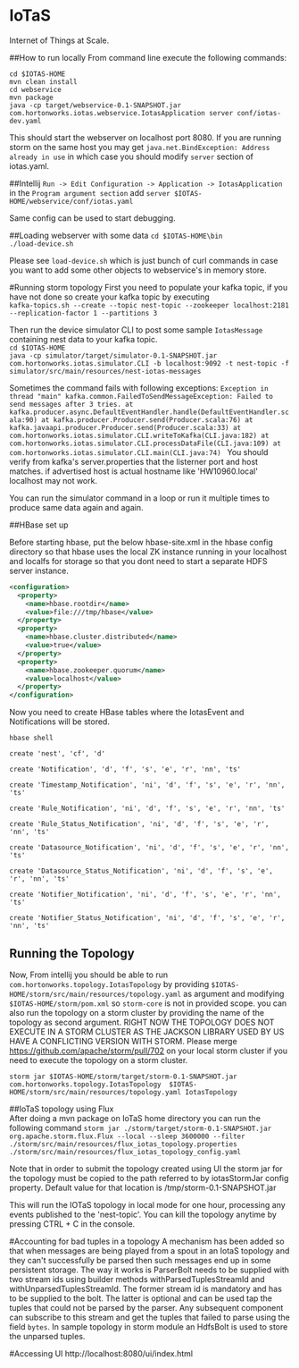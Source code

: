 # IoTaS
Internet of Things at Scale.

##How to run locally
From command line execute the following commands:

`cd $IOTAS-HOME`  
`mvn clean install`  
`cd webservice`  
`mvn package`  
`java -cp target/webservice-0.1-SNAPSHOT.jar com.hortonworks.iotas.webservice.IotasApplication server conf/iotas-dev.yaml`

This should start the webserver on localhost port 8080. If you are running storm on the same host you may get 
`java.net.BindException: Address already in use` in which case you should modify `server` section of iotas.yaml.

##Intellij
`Run -> Edit Configuration -> Application -> IotasApplication` in the `Program argument section` add `server $IOTAS-HOME/webservice/conf/iotas.yaml`

Same config can be used to start debugging.

##Loading webserver with some data
`cd $IOTAS-HOME\bin`  
`./load-device.sh`  

Please see `load-device.sh` which is just bunch of curl commands in case you want to add some other objects to webservice's in memory store.

#Running storm topology
First you need to populate your kafka topic, if you have not done so create your kafka topic by executing    
`kafka-topics.sh --create --topic nest-topic --zookeeper localhost:2181 --replication-factor 1 --partitions 3`  

Then run the device simulator CLI to post some sample `IotasMessage` containing nest data to your kafka topic.  
`cd $IOTAS-HOME`  
`java -cp simulator/target/simulator-0.1-SNAPSHOT.jar com.hortonworks.iotas.simulator.CLI -b localhost:9092 -t nest-topic -f simulator/src/main/resources/nest-iotas-messages`

Sometimes the command fails with following exceptions:
`Exception in thread "main" kafka.common.FailedToSendMessageException: Failed to send messages after 3 tries.
    at kafka.producer.async.DefaultEventHandler.handle(DefaultEventHandler.scala:90)
	at kafka.producer.Producer.send(Producer.scala:76)
	at kafka.javaapi.producer.Producer.send(Producer.scala:33)
	at com.hortonworks.iotas.simulator.CLI.writeToKafka(CLI.java:182)
	at com.hortonworks.iotas.simulator.CLI.processDataFile(CLI.java:109)
	at com.hortonworks.iotas.simulator.CLI.main(CLI.java:74)
`
You should verify from kafka's server.properties that the listerner port and host matches. if advertised host is actual hostname like 'HW10960.local' localhost may not work.

You can run the simulator command in a loop or run it multiple times to produce same data again and again.

##HBase set up

Before starting hbase, put the below hbase-site.xml in the hbase config directory so that hbase uses the local ZK instance running in your localhost and localfs for storage so that you dont need to start a separate HDFS server instance.

```xml
<configuration>
  <property>
    <name>hbase.rootdir</name>
    <value>file:///tmp/hbase</value>
  </property>
  <property>
    <name>hbase.cluster.distributed</name>
    <value>true</value>
  </property>
  <property>
    <name>hbase.zookeeper.quorum</name>
    <value>localhost</value>
  </property>
</configuration>
  ```

Now you need to create HBase tables where the IotasEvent and Notifications will be stored.
  
`hbase shell`

`create 'nest', 'cf', 'd'`

`create 'Notification', 'd', 'f', 's', 'e', 'r', 'nn', 'ts'`

`create 'Timestamp_Notification', 'ni', 'd', 'f', 's', 'e', 'r', 'nn', 'ts'`

`create 'Rule_Notification', 'ni', 'd', 'f', 's', 'e', 'r', 'nn', 'ts'`

`create 'Rule_Status_Notification', 'ni', 'd', 'f', 's', 'e', 'r', 'nn', 'ts'`

`create 'Datasource_Notification', 'ni', 'd', 'f', 's', 'e', 'r', 'nn', 'ts'`

`create 'Datasource_Status_Notification', 'ni', 'd', 'f', 's', 'e', 'r', 'nn', 'ts'`

`create 'Notifier_Notification', 'ni', 'd', 'f', 's', 'e', 'r', 'nn', 'ts'`

`create 'Notifier_Status_Notification', 'ni', 'd', 'f', 's', 'e', 'r', 'nn', 'ts'`


## Running the Topology
Now, From intellij you should be able to run `com.hortonworks.topology.IotasTopology` by providing `$IOTAS-HOME/storm/src/main/resources/topology.yaml` as argument and modifying `$IOTAS-HOME/storm/pom.xml` so `storm-core` is not in provided scope. 
you can also run the topology on a storm cluster by providing the name of the topology as second argument. RIGHT NOW THE TOPOLOGY DOES NOT EXECUTE IN A STORM CLUSTER AS THE JACKSON LIBRARY USED BY US HAVE A CONFLICTING
VERSION WITH STORM. Please merge https://github.com/apache/storm/pull/702 on your local storm cluster if you need to execute the topology on a storm cluster.

`storm jar $IOTAS-HOME/storm/target/storm-0.1-SNAPSHOT.jar com.hortonworks.topology.IotasTopology  $IOTAS-HOME/storm/src/main/resources/topology.yaml IotasTopology`

##IoTaS topology using Flux  
After doing a mvn package on IoTaS home directory you can run the following 
command `storm jar ./storm/target/storm-0.1-SNAPSHOT.jar org.apache.storm.flux.Flux --local --sleep 3600000 --filter ./storm/src/main/resources/flux_iotas_topology.properties ./storm/src/main/resources/flux_iotas_topology_config.yaml`
  
Note that in order to submit the topology created using UI the storm jar for the topology must be copied to the path referred to by iotasStormJar config 
property. Default value for that location is /tmp/storm-0.1-SNAPSHOT.jar

This will run the IOTaS topology in local mode for one hour, processing any events published to the 'nest-topic'. You can kill the topology anytime by pressing CTRL + C in the console.


#Accounting for bad tuples in a topology
A mechanism has been added so that when messages are being played from a 
spout in an IotaS topology and they can't successfully be parsed then such 
messages end up in some persistent storage. The way it works is ParserBolt 
needs to be supplied with two stream ids using builder methods 
withParsedTuplesStreamId and withUnparsedTuplesStreamId. The former stream id
is mandatory and has to be supplied to the bolt. The latter is optional and 
can be used tap the tuples that could not be parsed by the parser. Any 
subsequent component can subscribe to this stream and get the tuples that 
failed to parse using the field `bytes`. In sample topology in storm module 
an HdfsBolt is used to store the unparsed tuples.


#Accessing UI
http://localhost:8080/ui/index.html



